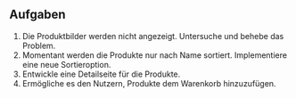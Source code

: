 ## Aufgaben
1. Die Produktbilder werden nicht angezeigt. Untersuche und behebe das Problem.
2. Momentant werden die Produkte nur nach Name sortiert. Implementiere eine neue Sortieroption.
3. Entwickle eine Detailseite für die Produkte.
4. Ermögliche es den Nutzern, Produkte dem Warenkorb hinzuzufügen.
 